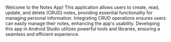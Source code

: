 Welcome to the Notes App! This application allows users to create, read, update, and delete (CRUD) notes, providing essential functionality for managing personal information. Integrating CRUD operations ensures users can easily manage their notes, enhancing the app's usability. Developing this app in Android Studio utilizes powerful tools and libraries, ensuring a seamless and efficient experience.

